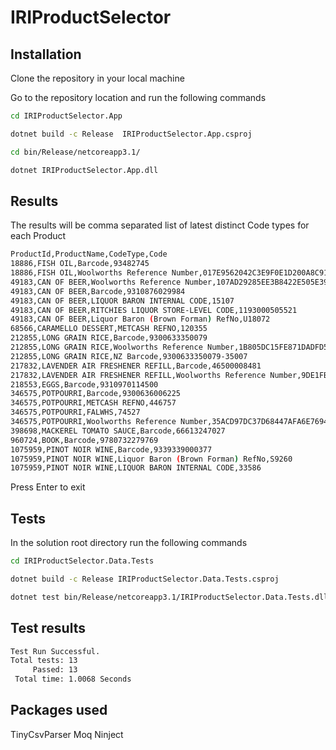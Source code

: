 # IRIProductSelector

## Installation

Clone the repository in your local machine

Go to the repository location and run the following commands

```bash
cd IRIProductSelector.App

dotnet build -c Release  IRIProductSelector.App.csproj

cd bin/Release/netcoreapp3.1/

dotnet IRIProductSelector.App.dll
```

## Results

The results will be comma separated list of latest distinct Code types for each Product

```bash
ProductId,ProductName,CodeType,Code
18886,FISH OIL,Barcode,93482745
18886,FISH OIL,Woolworths Reference Number,017E9562042C3E9F0E1D200A8C915052
49183,CAN OF BEER,Woolworths Reference Number,107AD29285EE3B8422E505E397D4F128
49183,CAN OF BEER,Barcode,9310876029984
49183,CAN OF BEER,LIQUOR BARON INTERNAL CODE,15107
49183,CAN OF BEER,RITCHIES LIQUOR STORE-LEVEL CODE,1193000505521
49183,CAN OF BEER,Liquor Baron (Brown Forman) RefNo,U18072
68566,CARAMELLO DESSERT,METCASH REFNO,120355
212855,LONG GRAIN RICE,Barcode,9300633350079
212855,LONG GRAIN RICE,Woolworths Reference Number,1B805DC15FE871DADFD5225772CFDE9F
212855,LONG GRAIN RICE,NZ Barcode,9300633350079-35007
217832,LAVENDER AIR FRESHENER REFILL,Barcode,46500008481
217832,LAVENDER AIR FRESHENER REFILL,Woolworths Reference Number,9DE1FBCC6C5162DE83FEE28B528438C0
218553,EGGS,Barcode,9310970114500
346575,POTPOURRI,Barcode,9300636006225
346575,POTPOURRI,METCASH REFNO,446757
346575,POTPOURRI,FALWHS,74527
346575,POTPOURRI,Woolworths Reference Number,35ACD97DC37D68447AFA6E7694745598
398698,MACKEREL TOMATO SAUCE,Barcode,66613247027
960724,BOOK,Barcode,9780732279769
1075959,PINOT NOIR WINE,Barcode,9339339000377
1075959,PINOT NOIR WINE,Liquor Baron (Brown Forman) RefNo,S9260
1075959,PINOT NOIR WINE,LIQUOR BARON INTERNAL CODE,33586

```
Press Enter to exit

## Tests

In the solution root directory run the following commands

```bash
cd IRIProductSelector.Data.Tests

dotnet build -c Release IRIProductSelector.Data.Tests.csproj

dotnet test bin/Release/netcoreapp3.1/IRIProductSelector.Data.Tests.dll

```

## Test results

```bash
Test Run Successful.
Total tests: 13
     Passed: 13
 Total time: 1.0068 Seconds
```

## Packages used

TinyCsvParser
Moq
Ninject
